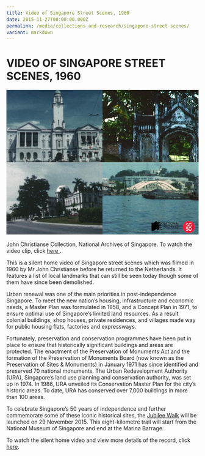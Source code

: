```yaml
---
title: Video of Singapore Street Scenes, 1960
date: 2015-11-27T00:00:00.000Z
permalink: /media/collections-and-research/singapore-street-scenes/
variant: markdown
---
```

<iframe id="pxcelframe" src="//t.sharethis.com/a/t_.htm?ver=0.345.16984&amp;cid=c010#rnd=1577950194479&amp;cid=c010&amp;dmn=www.nas.gov.sg&amp;tt=t.dhj&amp;dhjLcy=79&amp;lbl=pxcel&amp;flbl=pxcel&amp;ll=d&amp;ver=0.345.16984&amp;ell=d&amp;cck=__stid&amp;pn=%2Fblogs%2Farchivistpick%2Fstreet-scenes%2F&amp;qs=na&amp;rdn=www.nas.gov.sg&amp;rpn=%2Fblogs%2Farchivistpick%2F&amp;rqs=na&amp;cc=SG&amp;cont=AS&amp;ipaddr=" style="display: none;"></iframe>

# VIDEO OF SINGAPORE STREET SCENES, 1960

![John Christianse Collection, National Archives of Singapore. To watch the video clip, click here .](../../../images/blogs/2015-11-27-l.jpg)

John Christianse Collection, National Archives of Singapore. To watch the video clip, click [ here ](http://www.nas.gov.sg/archivesonline/audiovisual_records/record-details/5b00d128-1164-11e3-83d5-0050568939ad).

This is a silent home video of Singapore street scenes which was filmed in 1960 by Mr John Christianse before he returned to the Netherlands. It features a list of local landmarks that can still be seen today though some of them have since been demolished.

Urban renewal was one of the main priorities in post-independence Singapore. To meet the new nation’s housing, infrastructure and economic needs, a Master Plan was formulated in 1958, and a Concept Plan in 1971, to ensure optimal use of Singapore’s limited land resources. As a result colonial buildings, shop houses, private residences, and villages made way for public housing flats, factories and expressways.

Fortunately, preservation and conservation programmes have been put in place to ensure that historically significant buildings and areas are protected. The enactment of the Preservation of Monuments Act and the formation of the Preservation of Monuments Board (now known as the Preservation of Sites &amp; Monuments) in January 1971 has since identified and preserved 70 national monuments. The Urban Redevelopment Authority (URA), Singapore’s land use planning and conservation authority, was set up in 1974.  In 1986, URA unveiled its Conservation Master Plan for the city’s historic areas. To date, URA has conserved over 7,000 buildings in more than 100 areas.

To celebrate Singapore’s 50 years of independence and further commemorate some of these iconic historical sites, the [Jubilee Walk](https://www.roots.gov.sg/places/places-landing/trails/jubilee-walk) will be launched on 29 November 2015. This eight-kilometre trail will start from the National Museum of Singapore and end at the Marina Barrage.

To watch the silent home video and view more details of the record, click [here](http://www.nas.gov.sg/archivesonline/audiovisual_records/record-details/5b00d128-1164-11e3-83d5-0050568939ad).